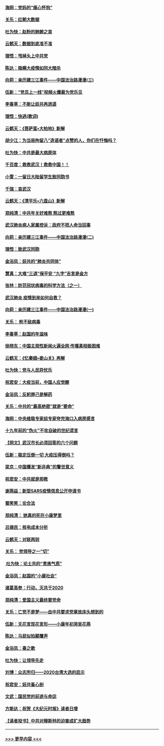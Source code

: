 #### [海网：党妈的“瘟心怀抱”](../pages/nsc993/n11840740.md?t=02040144) 
#### [关乐：红朝大数据](../pages/nsc993/n11840675.md?t=02040144) 
#### [吐为快：赵粉的肺腑之哀](../pages/nsc993/n11840618.md?t=02040144) 
#### [云鹤天：数据到底准不准](../pages/nsc993/n11840325.md?t=02040144) 
#### [理悟：甩掉头上中共党](../pages/nsc993/n11838826.md?t=02040144) 
#### [陈达：隐瞒大疫情如同大暗杀](../pages/nsc993/n11838771.md?t=02040144) 
#### [向莉：亲历建三江事件——中国法治路漫漫(三)](../pages/nsc993/n11831825.md?t=02040144) 
#### [伍新：“党员上一线”视频火爆最为党乐见](../pages/nsc993/n11838200.md?t=02040144) 
#### [李春草：不能让妖共再逍遥](../pages/nsc993/n11838102.md?t=02040144) 
#### [理悟：快逃(歌词)](../pages/nsc993/n11838083.md?t=02040144) 
#### [云鹤天：《菩萨蛮▪大柏地》新解](../pages/nsc993/n11838059.md?t=02040144) 
#### [胡少江：为当局拘留八“造谣者”点赞的人，你们在忏悔吗？](../pages/nsc993/n11836801.md?t=02040144) 
#### [吐为快：中共是最大病原体](../pages/nsc993/n11836748.md?t=02040144) 
#### [千百度：救救武汉！救救中国！！](../pages/nsc993/n11836145.md?t=02040144) 
#### [小雪：一留日大陆留学生致同胞书](../pages/nsc993/n11834624.md?t=02040144) 
#### [千瑞：哀武汉](../pages/nsc993/n11833647.md?t=02040144) 
#### [云鹤天：《清平乐▪六盘山》新解](../pages/nsc993/n11833611.md?t=02040144) 
#### [郑纯清：中共年关好难熬 熬过更难熬](../pages/nsc993/n11833489.md?t=02040144) 
#### [武汉肺炎病人家属控诉：政府不把人命当回事](../pages/nsc993/n11833205.md?t=02040144) 
#### [向莉：亲历建三江事件——中国法治路漫漫(二)](../pages/nsc993/n11829102.md?t=02040144) 
#### [理悟：致武汉同胞](../pages/nsc993/n11831522.md?t=02040144) 
#### [金浴凤：妖共的“肺炎共同体”](../pages/nsc993/n11829448.md?t=02040144) 
#### [慧真：大难“三退”保平安 “九字”吉言是金方](../pages/nsc993/n11829501.md?t=02040144) 
#### [张林：防范冠状病毒的科学方法（之一）](../pages/nsc993/n11828618.md?t=02040144) 
#### [武汉肺炎 疫情到来如何自救？](../pages/nsc993/n11827632.md?t=02040144) 
#### [向莉：亲历建三江事件——中国法治路漫漫(一)](../pages/nsc993/n11827190.md?t=02040144) 
#### [关乐： 枪不敌病毒](../pages/nsc993/n11826746.md?t=02040144) 
#### [李春草：赵国的年滋味](../pages/nsc993/n11826321.md?t=02040144) 
#### [徐晓东：中国主观性新闻火遍全网 传播真相极困难](../pages/nsc993/n11826508.md?t=02040144) 
#### [云鹤天：《忆秦娥▪娄山关》再解](../pages/nsc993/n11824682.md?t=02040144) 
#### [吐为快：党与人民异忧乐](../pages/nsc993/n11824660.md?t=02040144) 
#### [祝君安：大疫当前，中国人应觉醒](../pages/nsc993/n11821946.md?t=02040144) 
#### [金浴凤：反躬罪己是解药](../pages/nsc993/n11820280.md?t=02040144) 
#### [关乐：中共的“最高绝密”就是“要命”](../pages/nsc993/n11816946.md?t=02040144) 
#### [海网：中央维稳专家组专家夸完海口入病房感言](../pages/nsc993/n11815138.md?t=02040144) 
#### [十九年前的“伪火”不攻自破的世纪谎言](../pages/nsc993/n11813238.md?t=02040144) 
#### [【网文】武汉市长必须回答的六个问题](../pages/nsc993/n11813848.md?t=02040144) 
#### [伍新：稳定压倒一切 大疫压得倒吗？](../pages/nsc993/n11812634.md?t=02040144) 
#### [梁京：中国爆发“新非典”的警世意义](../pages/nsc993/n11812554.md?t=02040144) 
#### [祝君安：中共就是邪教](../pages/nsc993/n11812431.md?t=02040144) 
#### [谢燕益：新型SARS疫情信息公开申请书](../pages/nsc993/n11808840.md?t=02040144) 
#### [蜀笑笑：论合法](../pages/nsc993/n11808064.md?t=02040144) 
#### [郑纯清： 她真的死在小康梦里](../pages/nsc993/n11806623.md?t=02040144) 
#### [吕锡民：核电成本分析](../pages/nsc993/n11806284.md?t=02040144) 
#### [云鹤天：对联两则](../pages/nsc993/n11805957.md?t=02040144) 
#### [关乐： 党领导之一“切”](../pages/nsc993/n11804505.md?t=02040144) 
#### [ 吐为快：论土共的“贵族气质”](../pages/nsc993/n11804490.md?t=02040144) 
#### [金浴凤：赵国的“小康社会”](../pages/nsc993/n11804452.md?t=02040144) 
#### [诸葛高参：行动，灭共于2020](../pages/nsc993/n11804120.md?t=02040144) 
#### [郑纯清：爱国主义最终要党命](../pages/nsc993/n11802197.md?t=02040144) 
#### [关乐：亡党不是梦——由中共要求党章放床头想到的](../pages/nsc993/n11802156.md?t=02040144) 
#### [伍新：无花言现花言形——小康年初哭吴花燕](../pages/nsc993/n11800044.md?t=02040144) 
#### [陈达：马屁似拍颠覆声](../pages/nsc993/n11800010.md?t=02040144) 
#### [金浴凤：春之歌](../pages/nsc993/n11797687.md?t=02040144) 
#### [吐为快：让领导先走](../pages/nsc993/n11797512.md?t=02040144) 
#### [刘博：众志所归——2020台湾大选的启示](../pages/nsc993/n11796878.md?t=02040144) 
#### [祝君安：妖共畜心剖](../pages/nsc993/n11794273.md?t=02040144) 
#### [文武：国民党的前途与命运](../pages/nsc993/n11794198.md?t=02040144) 
#### [方能达：祝贺《大纪元时报》读者日增](../pages/nsc993/n11793807.md?t=02040144) 
#### [【读者投书】中共对穆斯林的迫害成扩大趋势](../pages/nsc993/n11791371.md?t=02040144) 

----
#### [ >>> 更早内容 <<< ](../indexes/nsc993-earlier.md)
